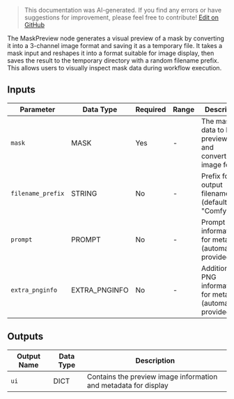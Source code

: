 > This documentation was AI-generated. If you find any errors or have suggestions for improvement, please feel free to contribute! [Edit on GitHub](https://github.com/Comfy-Org/embedded-docs/blob/main/comfyui_embedded_docs/docs/MaskPreview/en.md)

The MaskPreview node generates a visual preview of a mask by converting it into a 3-channel image format and saving it as a temporary file. It takes a mask input and reshapes it into a format suitable for image display, then saves the result to the temporary directory with a random filename prefix. This allows users to visually inspect mask data during workflow execution.

## Inputs

| Parameter | Data Type | Required | Range | Description |
|-----------|-----------|----------|-------|-------------|
| `mask` | MASK | Yes | - | The mask data to be previewed and converted to image format |
| `filename_prefix` | STRING | No | - | Prefix for the output filename (default: "ComfyUI") |
| `prompt` | PROMPT | No | - | Prompt information for metadata (automatically provided) |
| `extra_pnginfo` | EXTRA_PNGINFO | No | - | Additional PNG information for metadata (automatically provided) |

## Outputs

| Output Name | Data Type | Description |
|-------------|-----------|-------------|
| `ui` | DICT | Contains the preview image information and metadata for display |
